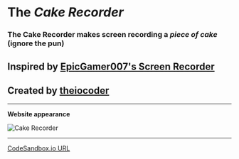 # The *Cake Recorder*

### The Cake Recorder makes screen recording a *piece of cake* (ignore the pun)


## Inspired by [EpicGamer007's Screen Recorder](https://github.com/EpicGamer007/Screen-Recorder)

## Created by [theiocoder](https://github.com/theiocoder/)

---
**Website appearance**

![Cake Recorder](https://user-images.githubusercontent.com/64909897/122242385-464d8f80-ce91-11eb-9573-c9a3c6d0d5f9.png)

---

[CodeSandbox.io URL](https://5rwgk.csb.app/)
